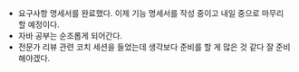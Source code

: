 * 요구사항 명세서를 완료했다. 이제 기능 명세서를 작성 중이고 내일 중으로 마무리 할 예정이다.
* 자바 공부는 순조롭게 되어간다.
* 전문가 리뷰 관련 코치 세션을 들었는데 생각보다 준비를 할 게 많은 것 같다 잘 준비해야겠다.